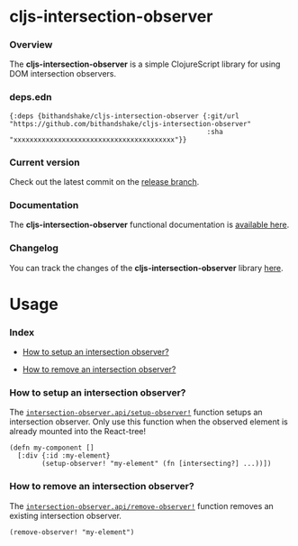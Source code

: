 
# cljs-intersection-observer

### Overview

The <strong>cljs-intersection-observer</strong> is a simple ClojureScript library for using DOM intersection observers.

### deps.edn

```
{:deps {bithandshake/cljs-intersection-observer {:git/url "https://github.com/bithandshake/cljs-intersection-observer"
                                                 :sha     "xxxxxxxxxxxxxxxxxxxxxxxxxxxxxxxxxxxxxxxx"}}
```

### Current version

Check out the latest commit on the [release branch](https://github.com/bithandshake/cljs-intersection-observer/tree/release).

### Documentation

The <strong>cljs-intersection-observer</strong> functional documentation is [available here](documentation/COVER.md).

### Changelog

You can track the changes of the <strong>cljs-intersection-observer</strong> library [here](CHANGES.md).

# Usage

### Index

- [How to setup an intersection observer?](#how-to-setup-an-intersection-observer)

- [How to remove an intersection observer?](#how-to-remove-an-intersection-observer)

### How to setup an intersection observer?

The [`intersection-observer.api/setup-observer!`](documentation/cljs/intersection-observer/API.md#setup-observer)
function setups an intersection observer.
Only use this function when the observed element is already mounted into the React-tree!

```
(defn my-component []
  [:div {:id :my-element}
        (setup-observer! "my-element" (fn [intersecting?] ...))])

```

### How to remove an intersection observer?

The [`intersection-observer.api/remove-observer!`](documentation/cljs/intersection-observer/API.md#remove-observer)
function removes an existing intersection observer.

```
(remove-observer! "my-element")
```
